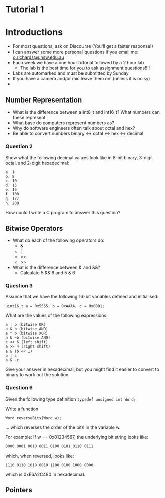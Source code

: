 # Tutorial 1

# Introductions

* For most questions, ask on Discourse (You'll get a faster response!)
* I can answer some more personal questions if you email me: o.richards@unsw.edu.au
* Each week we have a one hour tutorial followed by a 2 hour lab
    * The lab is the best time for you to ask assignment questions!!!!
* Labs are automarked and must be submitted by Sunday
* If you have a camera and/or mic leave them on! (unless it is noisy)
* 

## Number Representation

* What is the difference between a int8_t and int16_t? What numbers can these represent
* What base do computers represent numbers as?
* Why do software engineers often talk about octal and hex?
* Be able to convert numbers binary <-> octal <-> hex <-> decimal

### Question 2
 Show what the following decimal values look like in 8-bit binary, 3-digit octal, and 2-digit hexadecimal:

    a. 1
    b. 8
    c. 10
    d. 15
    e. 16
    f. 100
    g. 127
    h. 200 

How could I write a C program to answer this question? 

## Bitwise Operators

* What do each of the following operators do: 
    * &
    * |
    * <<
    * \>\>
* What is the difference between & and &&?
    * Calculate 5 && 6 and 5 & 6

### Question 3
Assume that we have the following 16-bit variables defined and initialised:

`uint16_t a = 0x5555, b = 0xAAAA, c = 0x0001;`

What are the values of the following expressions:

    a | b (bitwise OR)
    a & b (bitwise AND)
    a ^ b (bitwise XOR)
    a & ~b (bitwise AND)
    c << 6 (left shift)
    a >> 4 (right shift)
    a & (b << 1)
    b | c
    a & ~c 

Give your answer in hexadecimal, but you might find it easier to convert to binary to work out the solution.

### Question 6
Given the following type definition
`typedef unsigned int Word;`

Write a function

`Word reverseBits(Word w);`

... which reverses the order of the bits in the variable w.

For example: If w == 0x01234567, the underlying bit string looks like:

`0000 0001 0010 0011 0100 0101 0110 0111`

which, when reversed, looks like:

`1110 0110 1010 0010 1100 0100 1000 0000`

which is 0xE6A2C480 in hexadecimal.

## Pointers
